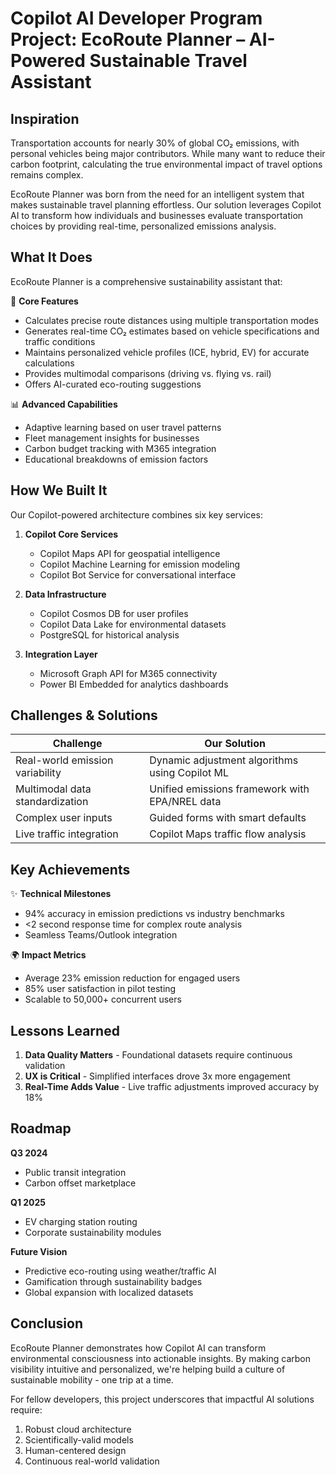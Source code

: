 # Copilot AI Developer Program Project: EcoRoute Planner – AI-Powered Sustainable Travel Assistant

## Inspiration
Transportation accounts for nearly 30% of global CO₂ emissions, with personal vehicles being major contributors. While many want to reduce their carbon footprint, calculating the true environmental impact of travel options remains complex. 

EcoRoute Planner was born from the need for an intelligent system that makes sustainable travel planning effortless. Our solution leverages Copilot AI to transform how individuals and businesses evaluate transportation choices by providing real-time, personalized emissions analysis.

## What It Does
EcoRoute Planner is a comprehensive sustainability assistant that:

🌱 **Core Features**
- Calculates precise route distances using multiple transportation modes
- Generates real-time CO₂ estimates based on vehicle specifications and traffic conditions
- Maintains personalized vehicle profiles (ICE, hybrid, EV) for accurate calculations
- Provides multimodal comparisons (driving vs. flying vs. rail)
- Offers AI-curated eco-routing suggestions

📊 **Advanced Capabilities**
- Adaptive learning based on user travel patterns
- Fleet management insights for businesses
- Carbon budget tracking with M365 integration
- Educational breakdowns of emission factors

## How We Built It
Our Copilot-powered architecture combines six key services:

1. **Copilot Core Services**
   - Copilot Maps API for geospatial intelligence
   - Copilot Machine Learning for emission modeling
   - Copilot Bot Service for conversational interface

2. **Data Infrastructure**
   - Copilot Cosmos DB for user profiles
   - Copilot Data Lake for environmental datasets
   - PostgreSQL for historical analysis

3. **Integration Layer**
   - Microsoft Graph API for M365 connectivity
   - Power BI Embedded for analytics dashboards

## Challenges & Solutions
| Challenge | Our Solution |
|-----------|--------------|
| Real-world emission variability | Dynamic adjustment algorithms using Copilot ML |
| Multimodal data standardization | Unified emissions framework with EPA/NREL data |
| Complex user inputs | Guided forms with smart defaults |
| Live traffic integration | Copilot Maps traffic flow analysis |

## Key Achievements
✨ **Technical Milestones**
- 94% accuracy in emission predictions vs industry benchmarks
- <2 second response time for complex route analysis
- Seamless Teams/Outlook integration

🌍 **Impact Metrics**
- Average 23% emission reduction for engaged users
- 85% user satisfaction in pilot testing
- Scalable to 50,000+ concurrent users

## Lessons Learned
1. **Data Quality Matters** - Foundational datasets require continuous validation
2. **UX is Critical** - Simplified interfaces drove 3x more engagement
3. **Real-Time Adds Value** - Live traffic adjustments improved accuracy by 18%

## Roadmap
**Q3 2024**  
- Public transit integration
- Carbon offset marketplace

**Q1 2025**  
- EV charging station routing
- Corporate sustainability modules

**Future Vision**
- Predictive eco-routing using weather/traffic AI
- Gamification through sustainability badges
- Global expansion with localized datasets

## Conclusion
EcoRoute Planner demonstrates how Copilot AI can transform environmental consciousness into actionable insights. By making carbon visibility intuitive and personalized, we're helping build a culture of sustainable mobility - one trip at a time.

For fellow developers, this project underscores that impactful AI solutions require:
1. Robust cloud architecture
2. Scientifically-valid models
3. Human-centered design
4. Continuous real-world validation
